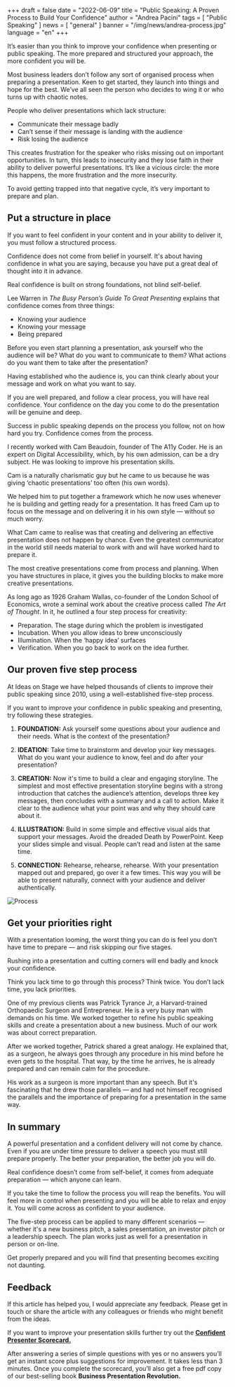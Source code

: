 +++
draft = false
date = "2022-06-09"
title = "Public Speaking: A Proven Process to Build Your Confidence"
author = "Andrea Pacini"
tags = [ "Public Speaking" ]
news = [ "general" ]
banner = "/img/news/andrea-process.jpg"
language = "en"
+++

It’s easier than you think to improve your confidence when presenting or public speaking. The more prepared and structured your approach, the more confident you will be.

Most business leaders don’t follow any sort of organised process when preparing a presentation. Keen to get started, they launch into things and hope for the best. We’ve all seen the person who decides to wing it or who turns up with chaotic notes.

People who deliver presentations which lack structure:

- Communicate their message badly
- Can’t sense if their message is landing with the audience
- Risk losing the audience 

This creates frustration for the speaker who risks missing out on important opportunities. In turn, this leads to insecurity and they lose faith in their ability to deliver powerful presentations. It’s like a vicious circle: the more this happens, the more frustration and the more insecurity.

To avoid getting trapped into that negative cycle, it’s very important to prepare and plan. 

## Put a structure in place 

If you want to feel confident in your content and in your ability to deliver it, you must follow a structured process.

Confidence does not come from belief in yourself. It's about having confidence in what you are saying, because you have put a great deal of thought into it in advance.

Real confidence is built on strong foundations, not blind self-belief.

Lee Warren in *The Busy Person’s Guide To Great Presenting* explains that confidence comes from three things: 

- Knowing your audience 
- Knowing your message 
- Being prepared 

Before you even start planning a presentation, ask yourself who the audience will be? What do you want to communicate to them? What actions do you want them to take after the presentation? 

Having established who the audience is, you can think clearly about your message and work on what you want to say. 

If you are well prepared, and follow a clear process, you will have real confidence. Your confidence on the day you come to do the presentation will be genuine and deep. 

Success in public speaking depends on the process you follow, not on how hard you try. Confidence comes from the process.

I recently worked with Cam Beaudoin, founder of The A11y Coder. He is an expert on Digital Accessibility, which, by his own admission, can be a dry subject. He was looking to improve his presentation skills.

Cam is a naturally charismatic guy but he came to us because he was giving ‘chaotic presentations’ too often (his own words).

We helped him to put together a framework which he now uses whenever he is building and getting ready for a presentation. It has freed Cam up to focus on the message and on delivering it in his own style — without so much worry.

What Cam came to realise was that creating and delivering an effective presentation does not happen by chance. Even the greatest communicator in the world still needs material to work with and will have worked hard to prepare it.

The most creative presentations come from process and planning. When you have structures in place, it gives you the building blocks to make more creative presentations.

As long ago as 1926 Graham Wallas, co-founder of the London School of Economics, wrote a seminal work about the creative process called *The Art of Thought*. In it, he outlined a four step process for creativity:

- Preparation. The stage during which the problem is investigated
- Incubation. When you allow ideas to brew unconsciously
- Illumination. When the ‘happy idea’ surfaces
- Verification. When you go back to work on the idea further.


## Our proven five step process 

At Ideas on Stage we have helped thousands of clients to improve their public speaking since 2010, using a well-established five-step process.

If you want to improve your confidence in public speaking and presenting, try following these strategies.

1. **FOUNDATION:** Ask yourself some questions about your audience and their needs. What is the context of the presentation? 

2. **IDEATION:** Take time to brainstorm and develop your key messages. What do you want your audience to know, feel and do after your presentation? 

3. **CREATION:** Now it's time to build a clear and engaging storyline. The simplest and most effective presentation storyline begins with a strong introduction that catches the audience’s attention, develops three key messages, then concludes with a summary and a call to action. Make it clear to the audience what your point was and why they should care about it.

4. **ILLUSTRATION:** Build in some simple and effective visual aids that support your messages. Avoid the dreaded Death by PowerPoint. Keep your slides simple and visual. People can’t read and listen at the same time.

5. **CONNECTION:** Rehearse, rehearse, rehearse. With your presentation mapped out and prepared, go over it a few times. This way you will be able to present naturally, connect with your audience and deliver authentically.

![Process](/img/news/andrea-process.jpg)


## Get your priorities right 

With a presentation looming, the worst thing you can do is feel you don’t have time to prepare — and risk skipping our five stages.

Rushing into a presentation and cutting corners will end badly and knock your confidence.

Think you lack time to go through this process? Think twice. You don’t lack time, you lack priorities.

One of my previous clients was Patrick Tyrance Jr, a Harvard-trained Orthopaedic Surgeon and Entrepreneur. He is a very busy man with demands on his time. We worked together to refine his public speaking skills and create a presentation about a new business. Much of our work was about correct preparation.

After we worked together, Patrick shared a great analogy. He explained that, as a surgeon, he always goes through any procedure in his mind before he even gets to the hospital. That way, by the time he arrives, he is already prepared and can remain calm for the procedure.

His work as a surgeon is more important than any speech. But it's fascinating that he drew those parallels — and had not himself recognised the parallels and the importance of preparing for a presentation in the same way.

## In summary 

A powerful presentation and a confident delivery will not come by chance. Even if you are under time pressure to deliver a speech you must still prepare properly. The better your preparation, the better job you will do. 

Real confidence doesn’t come from self-belief, it comes from adequate preparation — which anyone can learn.

If you take the time to follow the process you will reap the benefits. You will feel more in control when presenting and you will be able to relax and enjoy it. You will come across as confident to your audience.

The five-step process can be applied to many different scenarios — whether it's a new business pitch, a sales presentation, an investor pitch or a leadership speech. The plan works just as well for a presentation in person or on-line.

Get properly prepared and you will find that presenting becomes exciting not daunting.

## Feedback 

If this article has helped you, I would appreciate any feedback. Please get in touch or share the article with any colleagues or friends who might benefit from the ideas.

If you want to improve your presentation skills further try out the [**Confident Presenter Scorecard.**](https://presentationscorecard.scoreapp.com/)

After answering a series of simple questions with yes or no answers you’ll get an instant score plus suggestions for improvement. It takes less than 3 minutes. Once you complete the scorecard, you’ll also get a free pdf copy of our best-selling book **Business Presentation Revolution.**